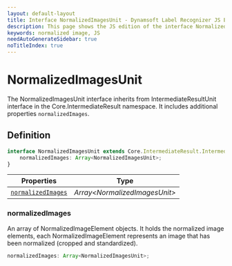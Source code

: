 ```yaml
---
layout: default-layout
title: Interface NormalizedImagesUnit - Dynamsoft Label Recognizer JS Edition API Reference
description: This page shows the JS edition of the interface NormalizedImagesUnit.
keywords: normalized image, JS
needAutoGenerateSidebar: true
noTitleIndex: true
---
```


# NormalizedImagesUnit

The NormalizedImagesUnit interface inherits from IntermediateResultUnit interface in the Core.IntermediateResult namespace. It includes additional properties `normalizedImages`.

## Definition

```ts
interface NormalizedImagesUnit extends Core.IntermediateResult.IntermediateResultUnit {
    normalizedImages: Array<NormalizedImagesUnit>;
}
```

| Properties               | Type |
|----------------------|-------------|
| [`normalizedImages`](#normalizedimages) | *Array\<NormalizedImagesUnit>* |

### normalizedImages

An array of NormalizedImageElement objects. It holds the normalized image elements, each NormalizedImageElement represents an image that has been normalized (cropped and standardized).

```ts
normalizedImages: Array<NormalizedImagesUnit>;
```
